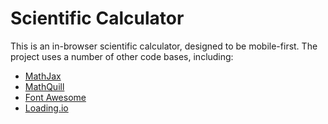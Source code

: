 # Scientific Calculator
This is an in-browser scientific calculator, designed to be mobile-first.
The project uses a number of other code bases, including:
- [MathJax](https://www.mathjax.org/)
- [MathQuill](http://mathquill.com/)
- [Font Awesome](https://fontawesome.com/)
- [Loading.io](https://loading.io)
